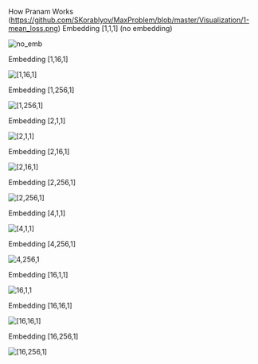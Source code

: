 How Pranam Works
(https://github.com/SKorablyov/MaxProblem/blob/master/Visualization/1-mean_loss.png)
Embedding [1,1,1] (no embedding)

![no_emb](https://github.com/SKorablyov/MaxProblem/tree/master/Visualization/3.gif)

Embedding [1,16,1]

![[1,16,1]](https://github.com/SKorablyov/MaxProblem/tree/master/Visualization/4.gif)

Embedding [1,256,1]

 ![[1,256,1]](https://github.com/SKorablyov/MaxProblem/tree/master/Visualization/5.gif)
 
Embedding [2,1,1]

  ![[2,1,1]](https://github.com/SKorablyov/MaxProblem/tree/master/Visualization/7.gif)
  
Embedding [2,16,1]

 ![[2,16,1]](https://github.com/SKorablyov/MaxProblem/tree/master/Visualization/8.gif)
   
Embedding [2,256,1]

  ![[2,256,1]](https://github.com/SKorablyov/MaxProblem/tree/master/Visualization/9.gif)
    
Embedding [4,1,1]

   ![[4,1,1]](https://github.com/SKorablyov/MaxProblem/tree/master/Visualization/10.gif)
   
Embedding [4,256,1]

 ![4,256,1](https://github.com/SKorablyov/MaxProblem/tree/master/Visualization/11.gif)
 
Embedding [16,1,1]

 ![16,1,1](https://github.com/SKorablyov/MaxProblem/tree/master/Visualization/12.gif)
 
Embedding [16,16,1]

 ![[16,16,1]](https://github.com/SKorablyov/MaxProblem/tree/master/Visualization/13.gif)
 
Embedding [16,256,1]

 ![[16,256,1]](https://github.com/SKorablyov/MaxProblem/tree/master/Visualization/14.gif)
